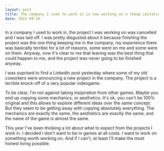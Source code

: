 ```yaml
---
layout: post
title: The company I used to work in is now working on a cheap imitation
date: 2022-09-16
---
```


In a company I used to work in, the project I was working on was cancelled and I was laid off. I was pretty disgusted about it because finishing the project was the one thing keeping me in the company, my experience there was basically terrible for a lot of reasons, some were on me and some were on them. Anyway, now it's clear to me that leaving was the best thing that could happen to me, and the project was never going to be finished anyway.

I was suprised to find a LinkedIn post yesterday where some of my old coworkers were announcing a new project in the company. The project is a terrible knock-off of a very popular videogame.

To be clear, I'm not against taking insipiration from other games. Maybe you end up copying some mechanics, or aesthetics. It's ok, you can't be 100% original and this allows to explore different ideas over the same concept. But they seem to be getting away with copying absolutely everything. The mechanics are exactly the same, the aesthetics are exactly the same, and the name of the game is almost the same.

This year I've been thinking a lot about what to expect from the projects I work in. I decided I don't want to be in games at all costs. I want to work on something worth working on. And if I can't, at least I'll make the most honest living possible.